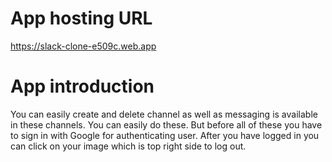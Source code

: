 # App hosting URL

https://slack-clone-e509c.web.app

# App introduction

You can easily create and delete channel as well as messaging is available in these channels. You can easily do these. But before all of these you have to sign in with Google for authenticating user. After you have logged in you can click on your image which is top right side to log out.
